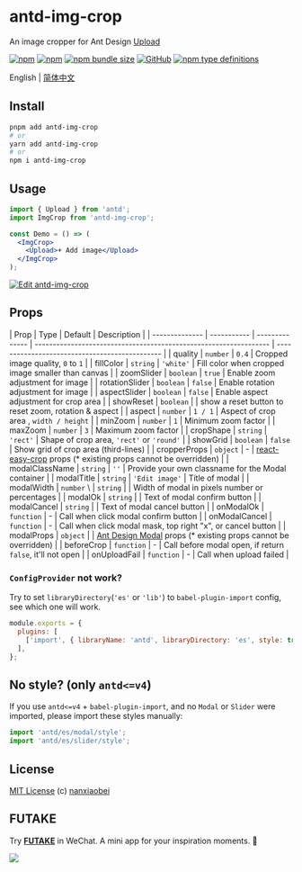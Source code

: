 # antd-img-crop

An image cropper for Ant Design [Upload](https://ant.design/components/upload/)

[![npm](https://img.shields.io/npm/v/antd-img-crop.svg?style=flat-square)](https://www.npmjs.com/package/antd-img-crop)
[![npm](https://img.shields.io/npm/dt/antd-img-crop?style=flat-square)](https://www.npmtrends.com/antd-img-crop)
[![npm bundle size](https://img.shields.io/bundlephobia/minzip/antd-img-crop?style=flat-square)](https://bundlephobia.com/result?p=antd-img-crop)
[![GitHub](https://img.shields.io/github/license/nanxiaobei/antd-img-crop?style=flat-square)](https://github.com/nanxiaobei/antd-img-crop/blob/main/LICENSE)
[![npm type definitions](https://img.shields.io/npm/types/typescript?style=flat-square)](https://github.com/nanxiaobei/antd-img-crop/blob/main/src/types.ts)

English | [简体中文](./README.zh-CN.md)

## Install

```sh
pnpm add antd-img-crop
# or
yarn add antd-img-crop
# or
npm i antd-img-crop
```

## Usage

```jsx harmony
import { Upload } from 'antd';
import ImgCrop from 'antd-img-crop';

const Demo = () => (
  <ImgCrop>
    <Upload>+ Add image</Upload>
  </ImgCrop>
);
```

[![Edit antd-img-crop](https://codesandbox.io/static/img/play-codesandbox.svg)](https://codesandbox.io/s/antd-img-crop-4qoom5p9x4?fontsize=14&hidenavigation=1&theme=dark)

## Props

| Prop           | Type        | Default        | Description                                                       |
| -------------- | ----------- | -------------- | ----------------------------------------------------------------- | ---------------------------------------------- |
| quality        | `number`    | `0.4`          | Cropped image quality, `0` to `1`                                 |
| fillColor      | `string`    | `'white'`      | Fill color when cropped image smaller than canvas                 |
| zoomSlider     | `boolean`   | `true`         | Enable zoom adjustment for image                                  |
| rotationSlider | `boolean`   | `false`        | Enable rotation adjustment for image                              |
| aspectSlider   | `boolean`   | `false`        | Enable aspect adjustment for crop area                            |
| showReset      | `boolean`   |                | show a reset button to reset zoom, rotation & aspect              |
| aspect         | `number`    | `1 / 1`        | Aspect of crop area , `width / height`                            |
| minZoom        | `number`    | `1`            | Minimum zoom factor                                               |
| maxZoom        | `number`    | `3`            | Maximum zoom factor                                               |
| cropShape      | `string`    | `'rect'`       | Shape of crop area, `'rect'` or `'round'`                         |
| showGrid       | `boolean`   | `false`        | Show grid of crop area (third-lines)                              |
| cropperProps   | `object`    | -              | [react-easy-crop] props (\* existing props cannot be overridden)  |
| modalClassName | `string`    | `''`           | Provide your own classname for the Modal container                |
| modalTitle     | `string`    | `'Edit image'` | Title of modal                                                    |
| modalWidth     | `number` \  | `string`       |                                                                   | Width of modal in pixels number or percentages |
| modalOk        | `string`    |                | Text of modal confirm button                                      |
| modalCancel    | `string`    |                | Text of modal cancel button                                       |
| onModalOk      | `function`  | -              | Call when click modal confirm button                              |
| onModalCancel  | `function`  | -              | Call when click modal mask, top right "x", or cancel button       |
| modalProps     | `object`    |                | [Ant Design Modal] props (\* existing props cannot be overridden) |
| beforeCrop     | `function`  | -              | Call before modal open, if return `false`, it'll not open         |
| onUploadFail   | `function`  | -              | Call when upload failed                                           |

### `ConfigProvider` not work?

Try to set `libraryDirectory`(`'es'` or `'lib'`) to `babel-plugin-import` config, see which one will work.

```js
module.exports = {
  plugins: [
    ['import', { libraryName: 'antd', libraryDirectory: 'es', style: true }],
  ],
};
```

## No style? (only `antd<=v4`)

If you use `antd<=v4` + `babel-plugin-import`, and no `Modal` or `Slider` were imported, please import these styles manually:

```js
import 'antd/es/modal/style';
import 'antd/es/slider/style';
```

## License

[MIT License](https://github.com/nanxiaobei/antd-img-crop/blob/main/LICENSE) (c) [nanxiaobei](https://lee.so/)

[react-easy-crop]: https://github.com/ricardo-ch/react-easy-crop#props
[Ant Design Modal]: https://ant.design/components/modal#api

## FUTAKE

Try [**FUTAKE**](https://sotake.com/futake) in WeChat. A mini app for your inspiration moments. 🌈

![](https://s3.bmp.ovh/imgs/2022/07/21/452dd47aeb790abd.png)

```

```

